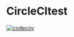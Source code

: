 # CircleCItest

[![codecov](https://codecov.io/gh/RamilGabdrakhmanov/CircleCItest/branch/master/graph/badge.svg)](https://codecov.io/gh/RamilGabdrakhmanov/CircleCItest)
